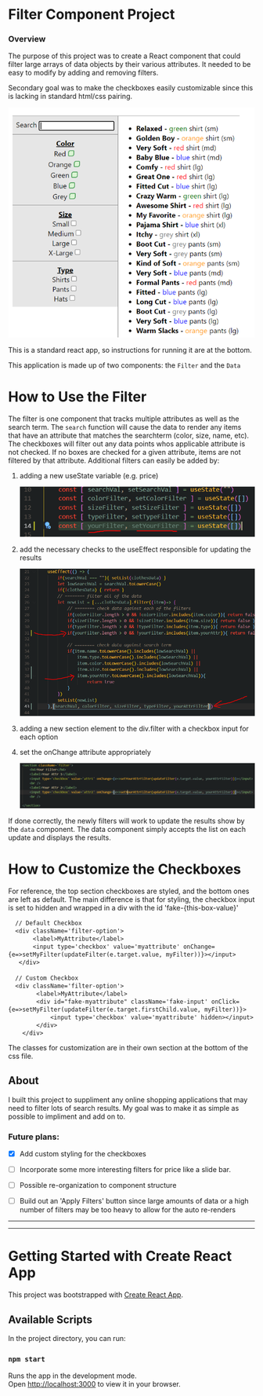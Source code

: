 # Filter Component Project
### Overview
The purpose of this project was to create a React component that could filter large arrays of data objects by their various attributes. It needed to be easy to modify by adding and removing filters.

Secondary goal was to make the checkboxes easily customizable since this is lacking in standard html/css pairing.

![](my-app/readMe-images/none-filter.PNG)

This is a standard react app, so instructions for running it are at the bottom.

This application is made up of two components: the `Filter` and the `Data`


# How to Use the Filter
The filter is one component that tracks multiple attributes as well as the search term.
The `search` function will cause the data to render any items that have an attribute that matches the searchterm (color, size, name, etc).
The checkboxes will filter out any data points whos applicable attribute is not checked. If no boxes are checked for a given attribute, items are not filtered by that attribute.
Additional filters can easily be added by:
1. adding a new useState variable (e.g. price)

   ![](my-app/readMe-images/addFilter-1.PNG)
2. add the necessary checks to the useEffect responsible for updating the results

   ![](my-app/readMe-images/addFilter-2.PNG)
3. adding a new section element to the div.filter with a checkbox input for each option
4. set the onChange attribute appropriately

   ![](my-app/readMe-images/addFilter-3.PNG)

If done correctly, the newly filters will work to update the results show by the `data` component.
The data component simply accepts the list on each update and displays the results.

# How to Customize the Checkboxes
For reference, the top section checkboxes are styled, and the bottom ones are left as default.
The main difference is that for styling, the checkbox input is set to hidden and wrapped in a div with the id 'fake-{this-box-value}'


      // Default Checkbox
      <div className='filter-option'>
		   <label>MyAttribute</label>
		   <input type='checkbox' value='myattribute' onChange={e=>setMyFilter(updateFilter(e.target.value, myFilter))}></input>
	   </div>

      // Custom Checkbox
      <div className='filter-option'>
			<label>MyAttribute</label>
			<div id="fake-myattribute" className='fake-input' onClick={e=>setMyFilter(updateFilter(e.target.firstChild.value, myFilter))}>
				<input type='checkbox' value='myattribute' hidden></input>
			</div>
		</div>

The classes for customization are in their own section at the bottom of the css file.


## About
I built this project to suppliment any online shopping applications that may need to filter lots of search results. My goal was to make it as simple as possible to impliment and add on to.

### Future plans:
 - [x] Add custom styling for the checkboxes
 - [ ] Incorporate some more interesting filters for price like a slide bar.
 - [ ] Possible re-organization to component structure
 - [ ] Build out an 'Apply Filters' button since large amounts of data or a high number of filters may be too heavy to allow for the auto re-renders


---
---

# Getting Started with Create React App

This project was bootstrapped with [Create React App](https://github.com/facebook/create-react-app).

## Available Scripts

In the project directory, you can run:

### `npm start`

Runs the app in the development mode.\
Open [http://localhost:3000](http://localhost:3000) to view it in your browser.
